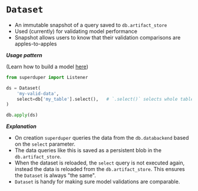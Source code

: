 # `Dataset`

- An immutable snapshot of a query saved to `db.artifact_store`
- Used (currently) for validating model performance
- Snapshot allows users to know that their validation comparisons are apples-to-apples

***Usage pattern***

(Learn how to build a model [here](model))

```python
from superduper import Listener

ds = Dataset(
    'my-valid-data',
    select=db['my_table'].select(),   # `.select()` selects whole table
)

db.apply(ds)
```

***Explanation***

- On creation `superduper` queries the data from the `db.databackend` based on the `select` parameter.
- The data queries like this is saved as a persistent blob in the `db.artifact_store`.
- When the dataset is reloaded, the `select` query is not executed again, instead the 
  data is reloaded from the `db.artifact_store`. This ensures the `Dataset` is always "the same".
- `Dataset` is handy for making sure model validations are comparable.